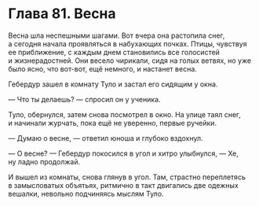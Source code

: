 # Глава 81. Весна

Весна шла неспешными шагами. Вот вчера она растопила снег, а сегодня начала проявляться в набухающих почках. Птицы, чувствуя ее приближение, с каждым днем становились все голосистей и жизнерадостней. Они весело чирикали, сидя на голых ветвях, но уже было ясно, что вот-вот, ещё немного, и настанет весна.

Гебердур зашел в комнату Туло и застал его сидящим у окна.

— Что ты делаешь? — спросил он у ученика.

Туло, обернулся, затем снова посмотрел в окно. На улице таял снег, и начинали журчать, пока ещё не уверенно, первые ручейки.

— Думаю о весне, — ответил юноша и глубоко вздохнул.

— О весне? — Гебердур покосился в угол и хитро улыбнулся, — Хе, ну ладно продолжай.

И вышел из комнаты, снова глянув в угол. Там, страстно переплетясь в замысловатых объятьях, ритмично в такт двигались две одежных вешалки, невольно подчиняясь мыслям Туло.


